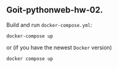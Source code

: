 ## Goit-pythonweb-hw-02.

Build and run `docker-compose.yml`:
```
docker-compose up
```
or (if you have the newest `Docker` version)
```
docker compose up
```